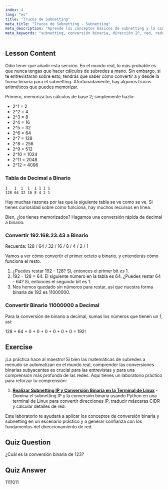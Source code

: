 ```yaml
---
index: 4
lang: "es"
title: "Trucos de Subnetting"
meta_title: "Trucos de Subnetting - Subnetting"
meta_description: "Aprende los conceptos básicos de subnetting y la conversión binaria para redes. Comprende las direcciones IP y las máscaras de subred con esta guía para principiantes. ¡Empieza a aprender ahora!"
meta_keywords: "subnetting, conversión binaria, dirección IP, red, redes Linux, principiante, tutorial, guía"
---
```


## Lesson Content

Odio tener que añadir esta sección. En el mundo real, lo más probable es que nunca tengas que hacer cálculos de subredes a mano. Sin embargo, si te entrevistaran sobre esto, tendrás que saber cómo convertir a y desde la forma binaria para el subnetting. Afortunadamente, hay algunos trucos aritméticos que puedes memorizar.

Primero, memoriza tus cálculos de base 2; simplemente hazlo:

- 2^1 = 2
- 2^2 = 4
- 2^3 = 8
- 2^4 = 16
- 2^5 = 32
- 2^6 = 64
- 2^7 = 128
- 2^8 = 256
- 2^9 = 512
- 2^10 = 1024
- 2^11 = 2048
- 2^12 = 4096

### Tabla de Decimal a Binario

```plaintext
1   1  1  1  1 1 1 1
128 64 32 16 8 4 2 1
```

Hay muchas razones por las que la siguiente tabla se ve como se ve. Si tienes curiosidad sobre cómo funciona, hay muchos recursos en línea.

Bien, ¿los tienes memorizados? Hagamos una conversión rápida de decimal a binario:

### Convertir 192.168.23.43 a Binario

Recuerda: 128 / 64 / 32 / 16 / 8 / 4 / 2 / 1

Vamos a ver cómo convertir el primer octeto a binario, y entenderás cómo funciona el resto.

1. ¿Puedes restar 192 - 128? Sí, entonces el primer bit es 1.
2. 192 - 128 = 64. El siguiente número en la tabla es 64. ¿Puedes restar 64 - 64? Sí, entonces el segundo bit es 1.
3. Nos hemos quedado sin números para restar, así que nuestra forma binaria de 192 es 11000000.

### Convertir Binario 11000000 a Decimal

Para la conversión de binario a decimal, sumas los números que tienen un 1, así:

128 + 64 + 0 + 0 + 0 + 0 + 0 + 0 = 192!

## Exercise

¡La práctica hace al maestro! Si bien las matemáticas de subredes a menudo se automatizan en el mundo real, comprender las conversiones binarias subyacentes es crucial para las entrevistas y para una comprensión más profunda de las redes. Aquí tienes un laboratorio práctico para reforzar tu comprensión:

1. **[Realizar Subnetting IP y Conversión Binaria en la Terminal de Linux](https://labex.io/es/labs/comptia-perform-ip-subnetting-and-binary-conversion-in-the-linux-terminal-592782)** - Domina el subnetting IP y la conversión binaria usando Python en una terminal de Linux para convertir direcciones IP, traducir máscaras CIDR y calcular detalles de red.

Este laboratorio te ayudará a aplicar los conceptos de conversión binaria y subnetting en un escenario práctico y a generar confianza con los fundamentos del direccionamiento de red.

## Quiz Question

¿Cuál es la conversión binaria de 123?

## Quiz Answer

1111011
